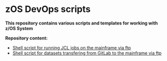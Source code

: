 # zOS DevOps scripts

**This repository contains various scripts and templates for working with z/OS System**

**Repository content:**
* [Shell script for running JCL jobs on the mainframe via ftp](https://git.icdc.io/global-repository-for-mainframe-developers/zos-system-operating/-/tree/master/zOS%20DevOps%20Scripts/Shell%20script%20for%20running%20JCL%20jobs%20on%20the%20mainframe%20via%20ftp)
* [Shell script for datasets transfering from GitLab to the mainframe via ftp](https://git.icdc.io/global-repository-for-mainframe-developers/zos-system-operating/-/tree/master/zOS%20DevOps%20Scripts/Shell%20script%20for%20datasets%20transfering%20from%20UNIX%20to%20the%20mainframe%20via%20ftp)